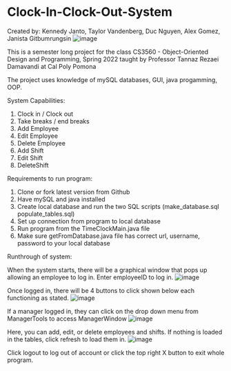 # Clock-In-Clock-Out-System
Created by:
  Kennedy Janto,
  Taylor Vandenberg,
  Duc Nguyen,
  Alex Gomez,
  Janista Gitbumrungsin
![image](https://user-images.githubusercontent.com/90990157/166167289-4d0724dd-06ec-4802-9d25-f1aafb640c76.png)

This is a semester long project for the class CS3560 - Object-Oriented Design and Programming, Spring 2022 taught by Professor Tannaz Rezaei Damavandi at Cal Poly Pomona

The project uses knowledge of mySQL databases, GUI, java progamming, OOP.

System Capabilities:
  1. Clock in / Clock out
  2. Take breaks / end breaks
  3. Add Employee
  4. Edit Employee
  5. Delete Employee
  6. Add Shift
  7. Edit Shift
  8. DeleteShift

Requirements to run program:
  1. Clone or fork latest version from Github
  2. Have mySQL and java installed
  3. Create local database and run the two SQL scripts (make_database.sql populate_tables.sql)
  4. Set up connection from program to local database
  5. Run program from the TimeClockMain.java file
  6. Make sure getFromDatabase.java file has correct url, username, password to your local database 

Runthrough of system:

When the system starts, there will be a graphical window that pops up allowing an employee to log in. Enter employeeID to log in.
![image](https://user-images.githubusercontent.com/90990157/166167158-247403f5-d19e-4a9b-a104-3b4bae959916.png)
                                 
Once logged in, there will be 4 buttons to click shown below each functioning as stated.
![image](https://user-images.githubusercontent.com/90990157/166167250-7d6b1567-26e9-4712-9026-0099bdd515f7.png)

If a manager logged in, they can click on the drop down menu from ManagerTools to access ManagerWindow
![image](https://user-images.githubusercontent.com/90990157/166167352-7162307d-4016-4062-ae87-69c31293afe2.png)

Here, you can add, edit, or delete employees and shifts. If nothing is loaded in the tables, click refresh to load them in.
![image](https://user-images.githubusercontent.com/90990157/166167390-e966c47a-2afe-4c90-b65c-9602c485d45a.png)

Click logout to log out of account or click the top right X button to exit whole program.



